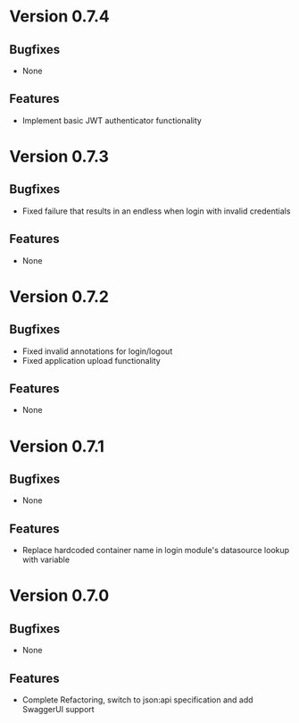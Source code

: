 # Version 0.7.4

## Bugfixes

* None

## Features

* Implement basic JWT authenticator functionality

# Version 0.7.3

## Bugfixes

* Fixed failure that results in an endless when login with invalid credentials

## Features

* None

# Version 0.7.2

## Bugfixes

* Fixed invalid annotations for login/logout
* Fixed application upload functionality

## Features

* None

# Version 0.7.1

## Bugfixes

* None

## Features

* Replace hardcoded container name in login module's datasource lookup with variable

# Version 0.7.0

## Bugfixes

* None

## Features

* Complete Refactoring, switch to json:api specification and add SwaggerUI support
